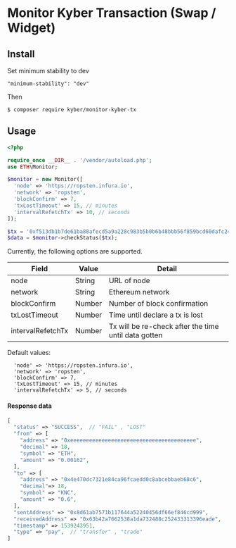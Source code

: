 # Monitor Kyber Transaction (Swap / Widget)

## Install
Set minimum stability to dev

```
"minimum-stability": "dev"
```

Then

```console
$ composer require kyber/monitor-kyber-tx
```

## Usage

```php
<?php 

require_once __DIR__ . '/vendor/autoload.php';
use ETH\Monitor;

$monitor = new Monitor([
  'node' => 'https://ropsten.infura.io',
  'network' => 'ropsten',
  'blockConfirm' => 7,
  'txLostTimeout' => 15, // minutes
  'intervalRefetchTx' => 10, // seconds
]);

$tx = '0xf513db1b7de61ba88afecd5a9a228c983b5b0b6b48bbb56f859bcd60dafc245d';
$data = $monitor->checkStatus($tx);

```
Currently, the following options are supported.

|     Field               |   Value    |      Detail                                                        |
|-------------------------|------------|--------------------------------------------------------------------|
|     node                |     String |    URL of node                                                     |
|     network             |     String |    Ethereum network                                                |
|     blockConfirm        |     Number |    Number of block confirmation                                    |
|     txLostTimeout       |     Number |    Time until declare a tx is lost                                 |
|     intervalRefetchTx   |     Number |    Tx will be re-check after the time until data gotten            |

Default values:
```
  'node' => 'https://ropsten.infura.io',
  'network' => 'ropsten',
  'blockConfirm' => 7,
  'txLostTimeout' => 15, // minutes
  'intervalRefetchTx' => 5, // seconds
```

#### Response data

```php
[
  "status" => "SUCCESS",  // "FAIL" , "LOST"
  "from" => [
    "address" => "0xeeeeeeeeeeeeeeeeeeeeeeeeeeeeeeeeeeeeeeee",
    "decimal" => 18,
    "symbol" => "ETH",
    "amount" => "0.00162",
  ],
  "to" => [
    "address" => "0x4e470dc7321e84ca96fcaedd0c8abcebbaeb68c6",
    "decimal"=> 18,
    "symbol" => "KNC",
    "amount" => "0.6",
  ],
  "sentAddress" => "0x8d61ab7571b117644a52240456df66ef846cd999",
  "receivedAddress" => "0x63b42a7662538a1da732488c252433313396eade",
  "timestamp" => 1539243951,
  "type" => "pay",  // "transfer" , "trade"
]
```
